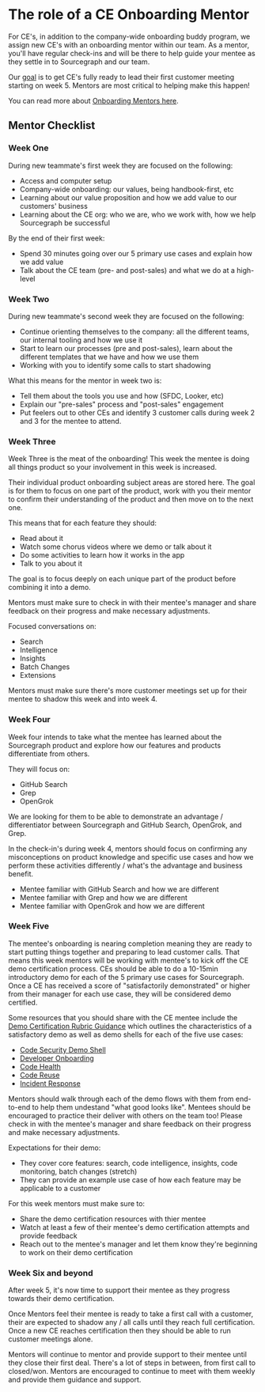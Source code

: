 # The role of a CE Onboarding Mentor

For CE's, in addition to the company-wide onboarding buddy program, we assign new CE's with an onboarding mentor within our team. As a mentor, you'll have regular check-ins and will be there to help guide your mentee as they settle in to Sourcegraph and our team.

Our [goal](index.md) is to get CE's fully ready to lead their first customer meeting starting on week 5. Mentors are most critical to helping make this happen!

You can read more about [Onboarding Mentors here](../../../../company-info-and-process/onboarding/onboarding-mentor.md).

## Mentor Checklist

### Week One

During new teammate's first week they are focused on the following:

- Access and computer setup
- Company-wide onboarding: our values, being handbook-first, etc
- Learning about our value proposition and how we add value to our customers' business
- Learning about the CE org: who we are, who we work with, how we help Sourcegraph be successful

By the end of their first week:

- Spend 30 minutes going over our 5 primary use cases and explain how we add value
- Talk about the CE team (pre- and post-sales) and what we do at a high-level

### Week Two

During new teammate's second week they are focused on the following:

- Continue orienting themselves to the company: all the different teams, our internal tooling and how we use it
- Start to learn our processes (pre and post-sales), learn about the different templates that we have and how we use them
- Working with you to identify some calls to start shadowing

What this means for the mentor in week two is:

- Tell them about the tools you use and how (SFDC, Looker, etc)
- Explain our "pre-sales" process and "post-sales" engagement
- Put feelers out to other CEs and identify 3 customer calls during week 2 and 3 for the mentee to attend.

### Week Three

Week Three is the meat of the onboarding! This week the mentee is doing all things product so your involvement in this week is increased.

Their individual product onboarding subject areas are stored here. The goal is for them to focus on one part of the product, work with you their mentor to confirm their understanding of the product and then move on to the next one.

This means that for each feature they should:

- Read about it
- Watch some chorus videos where we demo or talk about it
- Do some activities to learn how it works in the app
- Talk to you about it

The goal is to focus deeply on each unique part of the product before combining it into a demo.

Mentors must make sure to check in with their mentee's manager and share feedback on their progress and make necessary adjustments.

Focused conversations on:

- Search
- Intelligence
- Insights
- Batch Changes
- Extensions

Mentors must make sure there's more customer meetings set up for their mentee to shadow this week and into week 4.

### Week Four

Week four intends to take what the mentee has learned about the Sourcegraph product and explore how our features and products differentiate from others.

They will focus on:

- GitHub Search
- Grep
- OpenGrok

We are looking for them to be able to demonstrate an advantage / differentiator between Sourcegraph and GitHub Search, OpenGrok, and Grep.

In the check-in's during week 4, mentors should focus on confirming any misconceptions on product knowledge and specific use cases and how we perform these activities differently / what's the advantage and business benefit.

- Mentee familiar with GitHub Search and how we are different
- Mentee familiar with Grep and how we are different
- Mentee familiar with OpenGrok and how we are different

### Week Five

The mentee's onboarding is nearing completion meaning they are ready to start putting things together and preparing to lead customer calls. That means this week mentors will be working with mentee's to kick off the CE demo certification process. CEs should be able to do a 10-15min introductory demo for each of the 5 primary use cases for Sourcegraph. Once a CE has received a score of "satisfactorily demonstrated" or higher from their manager for each use case, they will be considered demo certified.

Some resources that you should share with the CE mentee include the [Demo Certification Rubric Guidance](https://docs.google.com/document/d/1qZ4ctMFcjzDN8fdfKXO3_LcLjRb6UHG6WOWGEbrMmLE/edit) which outlines the characteristics of a satisfactory demo as well as demo shells for each of the five use cases:

- [Code Security Demo Shell](https://docs.google.com/document/d/1PFwiTp2nWHJon1Ov_qAxIY9E2mHpB9pZ9mKKs1noXv0/edit)
- [Developer Onboarding](https://docs.google.com/document/d/1T-huauKyb_g2_UilNaqI7gY0relltIS_r1Lrd8pRcZc/edit)
- [Code Health](https://docs.google.com/document/d/13unxMc_3GCgXhoijzrkAotbo6Zm2Y6pv-MypW57C-Vw/edit)
- [Code Reuse](https://docs.google.com/document/d/1imSKse0-0QLqsx4hDgKcwxWTwcPXs_wGthbBNKQZvKA/edit)
- [Incident Response](https://docs.google.com/document/d/1cdp6ZYGKdyJOPygX5VknPzSkOR4vXdhkA_4j0PJ2C-M/edit)

Mentors should walk through each of the demo flows with them from end-to-end to help them undestand "what good looks like". Mentees should be encouraged to practice their deliver with others on the team too! Please check in with the mentee's manager and share feedback on their progress and make necessary adjustments.

Expectations for their demo:

- They cover core features: search, code intelligence, insights, code monitoring, batch changes (stretch)
- They can provide an example use case of how each feature may be applicable to a customer

For this week mentors must make sure to:

- Share the demo certification resources with thier mentee
- Watch at least a few of their mentee's demo certification attempts and provide feedback
- Reach out to the mentee's manager and let them know they're beginning to work on their demo certification

### Week Six and beyond

After week 5, it's now time to support their mentee as they progress towards their demo certification.

Once Mentors feel their mentee is ready to take a first call with a customer, their are expected to shadow any / all calls until they reach full certification. Once a new CE reaches certification then they should be able to run customer meetings alone.

Mentors will continue to mentor and provide support to their mentee until they close their first deal. There's a lot of steps in between, from first call to closed/won. Mentors are encouraged to continue to meet with them weekly and provide them guidance and support.
